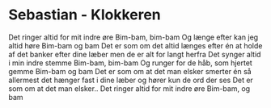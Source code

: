 # Sebastian - Klokkeren


Det ringer altid for mit indre øre
Bim-bam, bim-bam
Og længe efter kan jeg altid høre
Bim-bam og bam
Det er som om det altid længes
efter én at holde af
det banker efter dine læber
men de er alt for langt herfra
Det synger altid i min indre stemme
Bim-bam, bim-bam
Og runger for de håb, som hjertet gemme
Bim-bam og bam
Det er som om at det man elsker
smerter én så allermest
det hænger fast i dine læber
og hører kun de ord der ses
Det er som om at det man elsker..
Det ringer altid for mit indre øre
Bim-bam, og bam

